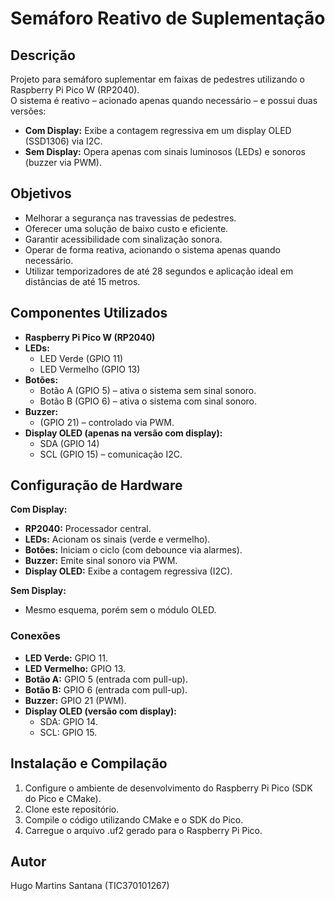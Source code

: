 # Semáforo Reativo de Suplementação

## Descrição

Projeto para semáforo suplementar em faixas de pedestres utilizando o Raspberry Pi Pico W (RP2040).  
O sistema é reativo – acionado apenas quando necessário – e possui duas versões:

- **Com Display:** Exibe a contagem regressiva em um display OLED (SSD1306) via I2C.
- **Sem Display:** Opera apenas com sinais luminosos (LEDs) e sonoros (buzzer via PWM).

## Objetivos

- Melhorar a segurança nas travessias de pedestres.
- Oferecer uma solução de baixo custo e eficiente.
- Garantir acessibilidade com sinalização sonora.
- Operar de forma reativa, acionando o sistema apenas quando necessário.
- Utilizar temporizadores de até 28 segundos e aplicação ideal em distâncias de até 15 metros.

## Componentes Utilizados

- **Raspberry Pi Pico W (RP2040)**
- **LEDs:**
  - LED Verde (GPIO 11)
  - LED Vermelho (GPIO 13)
- **Botões:**
  - Botão A (GPIO 5) – ativa o sistema sem sinal sonoro.
  - Botão B (GPIO 6) – ativa o sistema com sinal sonoro.
- **Buzzer:**  
  - (GPIO 21) – controlado via PWM.
- **Display OLED (apenas na versão com display):**
  - SDA (GPIO 14)
  - SCL (GPIO 15) – comunicação I2C.

## Configuração de Hardware

**Com Display:**  
- **RP2040:** Processador central.  
- **LEDs:** Acionam os sinais (verde e vermelho).  
- **Botões:** Iniciam o ciclo (com debounce via alarmes).  
- **Buzzer:** Emite sinal sonoro via PWM.  
- **Display OLED:** Exibe a contagem regressiva (I2C).

**Sem Display:**  
- Mesmo esquema, porém sem o módulo OLED.

### Conexões

- **LED Verde:** GPIO 11.
- **LED Vermelho:** GPIO 13.
- **Botão A:** GPIO 5 (entrada com pull-up).
- **Botão B:** GPIO 6 (entrada com pull-up).
- **Buzzer:** GPIO 21 (PWM).
- **Display OLED (versão com display):**
  - SDA: GPIO 14.
  - SCL: GPIO 15.

## Instalação e Compilação

1. Configure o ambiente de desenvolvimento do Raspberry Pi Pico (SDK do Pico e CMake).
2. Clone este repositório.
3. Compile o código utilizando CMake e o SDK do Pico.
4. Carregue o arquivo .uf2 gerado para o Raspberry Pi Pico.

## Autor
Hugo Martins Santana (TIC370101267)